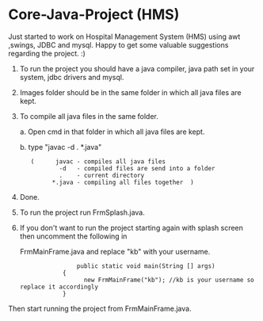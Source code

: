 # Core-Java-Project (HMS)
Just started to work on Hospital Management System (HMS) using awt ,swings, JDBC and mysql. Happy to get some valuable suggestions regarding the project. :) 

1. To run the project you should have a java compiler, java path set in your system, jdbc drivers and mysql.

2. Images folder should be in the same folder in which all java files are kept.

3. To compile all java files in the same folder.

    a. Open cmd in that folder in which all java files are kept.
    
    b. type "javac -d . *.java" 
    
          (      javac - compiles all java files
                  -d   - compiled files are send into a folder
                  .    - current directory
                *.java - compiling all files together  )

8. Done. 

9. To run the project run FrmSplash.java.

10. If you don't want to run the project starting again with splash screen then uncomment the following in 
    
     FrmMainFrame.java and replace "kb" with your username.
               
						public static void main(String [] args)
                	{
		                  new FrmMainFrame("kb"); //kb is your username so replace it accordingly
	                }
   
   Then start running the project from FrmMainFrame.java.

